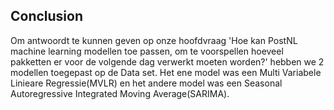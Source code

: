 ## Conclusion

Om antwoordt te kunnen geven op onze hoofdvraag 'Hoe kan PostNL machine learning modellen toe passen, om te voorspellen hoeveel pakketten er voor de volgende dag verwerkt moeten worden?' hebben we 2 modellen toegepast op de Data set. Het ene model was een Multi Variabele Linieare Regressie(MVLR) en het andere model was een Seasonal Autoregressive Integrated Moving Average(SARIMA).
